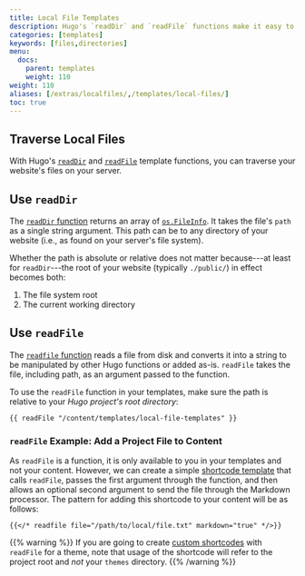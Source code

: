 ```yaml
---
title: Local File Templates
description: Hugo's `readDir` and `readFile` functions make it easy to traverse your project's directory structure and write file contents to your templates.
categories: [templates]
keywords: [files,directories]
menu:
  docs:
    parent: templates
    weight: 110
weight: 110
aliases: [/extras/localfiles/,/templates/local-files/]
toc: true
---
```


## Traverse Local Files

With Hugo's [`readDir`][readDir] and [`readFile`][readFile] template functions, you can traverse your website's files on your server.

## Use `readDir`

The [`readDir` function][readDir] returns an array of [`os.FileInfo`][osfileinfo]. It takes the file's `path` as a single string argument. This path can be to any directory of your website (i.e., as found on your server's file system).

Whether the path is absolute or relative does not matter because---at least for `readDir`---the root of your website (typically `./public/`) in effect becomes both:

1. The file system root
2. The current working directory

## Use `readFile`

The [`readfile` function][readFile] reads a file from disk and converts it into a string to be manipulated by other Hugo functions or added as-is. `readFile` takes the file, including path, as an argument passed to the function.

To use the `readFile` function in your templates, make sure the path is relative to your *Hugo project's root directory*:

```go-html-template
{{ readFile "/content/templates/local-file-templates" }}
```

### `readFile` Example: Add a Project File to Content

As `readFile` is a function, it is only available to you in your templates and not your content. However, we can create a simple [shortcode template][sct] that calls `readFile`, passes the first argument through the function, and then allows an optional second argument to send the file through the Markdown processor. The pattern for adding this shortcode to your content will be as follows:

```go-html-template
{{</* readfile file="/path/to/local/file.txt" markdown="true" */>}}
```

{{% warning %}}
If you are going to create [custom shortcodes](/templates/shortcode-templates/) with `readFile` for a theme, note that usage of the shortcode will refer to the project root and *not* your `themes` directory.
{{% /warning %}}

[called directly in the Hugo docs]: https://github.com/gohugoio/hugoDocs/blob/master/content/en/templates/files.md
[dirindex]: https://github.com/gohugoio/hugo/blob/master/docs/layouts/shortcodes/directoryindex.html
[osfileinfo]: https://golang.org/pkg/os/#FileInfo
[readDir]: /functions/readdir/
[readFile]: /functions/readfile/
[sc]: /content-management/shortcodes/
[sct]: /templates/shortcode-templates/
[readfilesource]: https://github.com/gohugoio/hugoDocs/blob/master/layouts/shortcodes/readfile.html
[testfile]: https://github.com/gohugoio/hugoDocs/blob/master/content/en/readfiles/testing.txt
